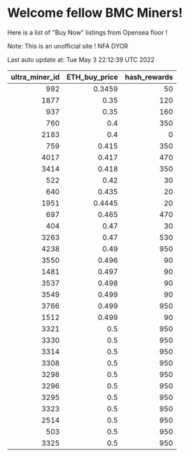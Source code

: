 # Welcome fellow BMC Miners!
Here is a list of "Buy Now" listings from Opensea floor !

Note: This is an unofficial site ! NFA DYOR


Last auto update at: Tue May  3 22:12:39 UTC 2022


|   ultra_miner_id |   ETH_buy_price |   hash_rewards |
|-----------------:|----------------:|---------------:|
|              992 |          0.3459 |             50 |
|             1877 |          0.35   |            120 |
|              937 |          0.35   |            160 |
|              760 |          0.4    |            350 |
|             2183 |          0.4    |              0 |
|              759 |          0.415  |            350 |
|             4017 |          0.417  |            470 |
|             3414 |          0.418  |            350 |
|              522 |          0.42   |             30 |
|              640 |          0.435  |             20 |
|             1951 |          0.4445 |             20 |
|              697 |          0.465  |            470 |
|              404 |          0.47   |             30 |
|             3263 |          0.47   |            530 |
|             4238 |          0.49   |            950 |
|             3550 |          0.496  |             90 |
|             1481 |          0.497  |             90 |
|             3537 |          0.498  |             90 |
|             3549 |          0.499  |             90 |
|             3766 |          0.499  |            950 |
|             1512 |          0.499  |             90 |
|             3321 |          0.5    |            950 |
|             3330 |          0.5    |            950 |
|             3314 |          0.5    |            950 |
|             3308 |          0.5    |            950 |
|             3298 |          0.5    |            950 |
|             3296 |          0.5    |            950 |
|             3295 |          0.5    |            950 |
|             3323 |          0.5    |            950 |
|             2514 |          0.5    |            950 |
|              503 |          0.5    |            950 |
|             3325 |          0.5    |            950 |